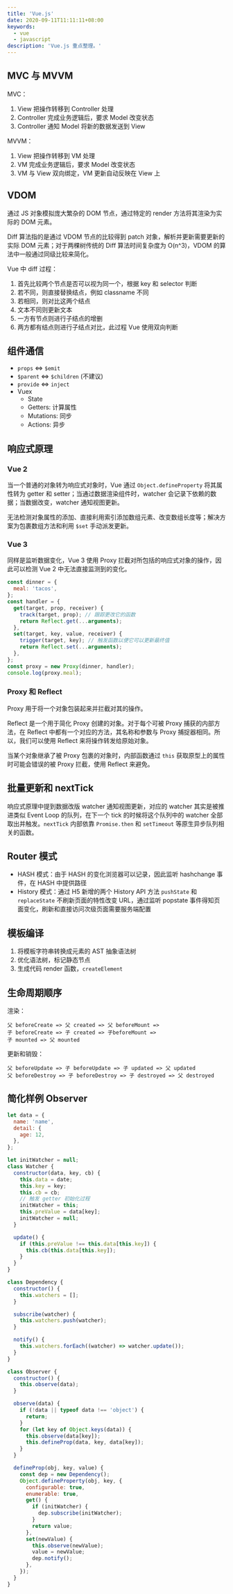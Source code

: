```yaml
---
title: 'Vue.js'
date: 2020-09-11T11:11:11+08:00
keywords:
  - vue
  - javascript
description: 'Vue.js 重点整理。'
---
```


## MVC 与 MVVM

MVC：

1. View 把操作转移到 Controller 处理
2. Controller 完成业务逻辑后，要求 Model 改变状态
3. Controller 通知 Model 将新的数据发送到 View

MVVM：

1. View 把操作转移到 VM 处理
2. VM 完成业务逻辑后，要求 Model 改变状态
3. VM 与 View 双向绑定，VM 更新自动反映在 View 上

## VDOM

通过 JS 对象模拟庞大繁杂的 DOM 节点，通过特定的 render 方法将其渲染为实际的 DOM 元素。

Diff 算法指的是通过 VDOM 节点的比较得到 patch 对象，解析并更新需要更新的实际 DOM 元素；对于两棵树传统的 Diff 算法时间复杂度为 O(n^3)，VDOM 的算法中一般通过同级比较来简化。

Vue 中 diff 过程：

1. 首先比较两个节点是否可以视为同一个，根据 key 和 selector 判断
2. 若不同，则直接替换结点，例如 classname 不同
3. 若相同，则对比这两个结点
4. 文本不同则更新文本
5. 一方有节点则进行子结点的增删
6. 两方都有结点则进行子结点对比，此过程 Vue 使用双向判断

## 组件通信

- `props` <=> `$emit`
- `$parent` <=> `$children` (不建议)
- `provide` <=> `inject`
- Vuex
  - State
  - Getters: 计算属性
  - Mutations: 同步
  - Actions: 异步

## 响应式原理

### Vue 2

当一个普通的对象转为响应式对象时，Vue 通过 `Object.defineProperty` 将其属性转为 getter 和 setter；当通过数据渲染组件时，watcher 会记录下依赖的数据；当数据改变，watcher 通知视图更新。

无法检测对象属性的添加、直接利用索引添加数组元素、改变数组长度等；解决方案为包裹数组方法和利用 `$set` 手动派发更新。

### Vue 3

同样是监听数据变化，Vue 3 使用 Proxy 拦截对所包括的响应式对象的操作，因此可以检测 Vue 2 中无法直接监测到的变化。

```js
const dinner = {
  meal: 'tacos',
};
const handler = {
  get(target, prop, receiver) {
    track(target, prop); // 跟踪更改它的函数
    return Reflect.get(...arguments);
  },
  set(target, key, value, receiver) {
    trigger(target, key); // 触发函数以便它可以更新最终值
    return Reflect.set(...arguments);
  },
};
const proxy = new Proxy(dinner, handler);
console.log(proxy.meal);
```

### Proxy 和 Reflect

Proxy 用于将一个对象包装起来并拦截对其的操作。

Reflect 是一个用于简化 Proxy 创建的对象。对于每个可被 Proxy 捕获的内部方法，在 Reflect 中都有一个对应的方法，其名称和参数与 Proxy 捕捉器相同。所以，我们可以使用 Reflect 来将操作转发给原始对象。

当某个对象继承了被 Proxy 包裹的对象时，内部函数通过 `this` 获取原型上的属性时可能会错误的被 Proxy 拦截，使用 Reflect 来避免。

## 批量更新和 nextTick

响应式原理中提到数据改版 watcher 通知视图更新，对应的 watcher 其实是被推进类似 Event Loop 的队列，在下一个 tick 的时候将这个队列中的 watcher 全部取出并触发。`nextTick` 内部依靠 `Promise.then` 和 `setTimeout` 等原生异步队列相关的函数。

## Router 模式

- HASH 模式：由于 HASH 的变化浏览器可以记录，因此监听 hashchange 事件，在 HASH 中提供路径
- History 模式：通过 H5 新增的两个 History API 方法 `pushState` 和 `replaceState` 不刷新页面的特性改变 URL，通过监听 popstate 事件得知页面变化，刷新和直接访问次级页面需要服务端配置

## 模板编译

1. 将模板字符串转换成元素的 AST 抽象语法树
2. 优化语法树，标记静态节点
3. 生成代码 render 函数，`createElement`

## 生命周期顺序

渲染：

```
父 beforeCreate => 父 created => 父 beforeMount =>
子 beforeCreate => 子 created => 子beforeMount =>
子 mounted => 父 mounted
```

更新和销毁：

```
父 beforeUpdate => 子 beforeUpdate => 子 updated => 父 updated
父 beforeDestroy => 子 beforeDestroy => 子 destroyed => 父 destroyed
```

## 简化样例 Observer

```js
let data = {
  name: 'name',
  detail: {
    age: 12,
  },
};

let initWatcher = null;
class Watcher {
  constructor(data, key, cb) {
    this.data = date;
    this.key = key;
    this.cb = cb;
    // 触发 getter 初始化过程
    initWatcher = this;
    this.preValue = data[key];
    initWatcher = null;
  }

  update() {
    if (this.preValue !== this.data[this.key]) {
      this.cb(this.data[this.key]);
    }
  }
}

class Dependency {
  constructor() {
    this.watchers = [];
  }

  subscribe(watcher) {
    this.watchers.push(watcher);
  }

  notify() {
    this.watchers.forEach((watcher) => watcher.update());
  }
}

class Observer {
  constructor() {
    this.observe(data);
  }

  observe(data) {
    if (!data || typeof data !== 'object') {
      return;
    }
    for (let key of Object.keys(data)) {
      this.observe(data[key]);
      this.defineProp(data, key, data[key]);
    }
  }

  defineProp(obj, key, value) {
    const dep = new Dependency();
    Object.defineProperty(obj, key, {
      configurable: true,
      enumerable: true,
      get() {
        if (initWatcher) {
          dep.subscribe(initWatcher);
        }
        return value;
      },
      set(newValue) {
        this.observe(newValue);
        value = newValue;
        dep.notify();
      },
    });
  }
}
```
